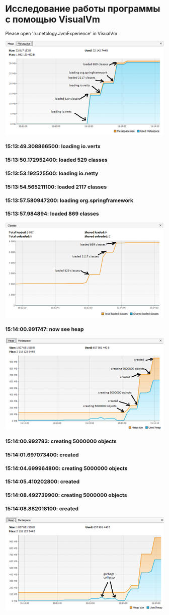 # Исследование работы программы с помощью VisualVm

Please open 'ru.netology.JvmExperience' in VisualVm

![Metaspace](pic/Metaspace.png)

### 15:13:49.308866500: loading io.vertx

### 15:13:50.172952400: loaded 529 classes

### 15:13:53.192525500: loading io.netty

### 15:13:54.565211100: loaded 2117 classes

### 15:13:57.580947200: loading org.springframework

### 15:13:57.984894: loaded 869 classes

![Classes](pic/Classes.png)

### 15:14:00.991747: now see heap

![Heap](pic/Heap.png)

### 15:14:00.992783: creating 5000000 objects

### 15:14:01.697073400: created

### 15:14:04.699964800: creating 5000000 objects

### 15:14:05.410202800: created

### 15:14:08.492739900: creating 5000000 objects

### 15:14:08.882018100: created

![Heap-2](pic/Heap-2.png)

